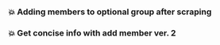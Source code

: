 ### 💥 Adding members to optional group after scraping 
### 💥 Get concise info with add member ver. 2

